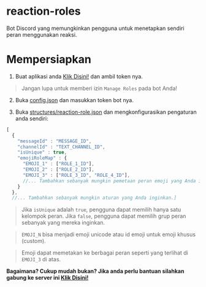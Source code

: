 # reaction-roles
Bot Discord yang memungkinkan pengguna untuk menetapkan sendiri peran menggunakan reaksi.

# Mempersiapkan
1. Buat aplikasi anda [Klik Disini!](https://discordapp.com/developers/applications/me) dan ambil token nya.

> Jangan lupa untuk memberi izin `Manage Roles` pada bot Anda!

2. Buka [config.json](https://github.com/zyiang1928/reaction-role-tutorial/blob/master/config.json) dan masukkan token bot nya.

3. Buka [structures/reaction-role.json](https://github.com/zyiang1928/reaction-role-tutorial/blob/master/structures/reaction-role.json) dan mengkonfigurasikan pengaturan anda sendiri:
```js
[ 
  { 
    "messageId" : "MESSAGE_ID",
    "channelId" : "TEXT_CHANNEL_ID",
    "isUnique" : true,
    "emojiRoleMap" : { 
      "EMOJI_1" : ["ROLE_1_ID"], 
      "EMOJI_2" : ["ROLE_2_ID"], 
      "EMOJI_3" : ["ROLE_3_ID", "ROLE_4_ID"],
      //... Tambahkan sebanyak mungkin pemetaan peran emoji yang Anda inginkan.
    }
  },
  //... Tambahkan sebanyak mungkin aturan yang Anda inginkan.]
```

> Jika `isUnique` adalah `true`, pengguna dapat memilih hanya satu kelompok peran. Jika `false`, pengguna dapat memilih grup peran sebanyak yang mereka inginkan.

> `EMOJI_N` bisa menjadi emoji unicode atau id emoji untuk emoji khusus (custom).

> Emoji dapat memetakan ke berbagai peran seperti yang terlihat di `EMOJI_3` di atas.

**Bagaimana? Cukup mudah bukan? Jika anda perlu bantuan silahkan gabung ke server ini [Klik Disini!](https://discord.gg/czHfcuP)**
